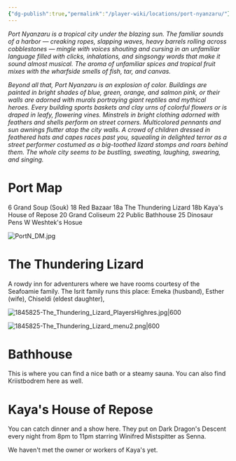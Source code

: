 ```yaml
---
{"dg-publish":true,"permalink":"/player-wiki/locations/port-nyanzaru/"}
---
```


_Port Nyanzaru is a tropical city under the blazing sun. The familiar sounds of a harbor — creaking ropes, slapping waves, heavy barrels rolling across cobblestones — mingle with voices shouting and cursing in an unfamiliar language filled with clicks, inhalations, and singsongy words that make it sound almost musical. The aroma of unfamiliar spices and tropical fruit mixes with the wharfside smells of fish, tar, and canvas._

_Beyond all that, Port Nyanzaru is an explosion of color. Buildings are painted in bright shades of blue, green, orange, and salmon pink, or their walls are adorned with murals portraying giant reptiles and mythical heroes. Every building sports baskets and clay urns of colorful flowers or is draped in leafy, flowering vines. Minstrels in bright clothing adorned with feathers and shells perform on street corners. Multicolored pennants and sun awnings flutter atop the city walls. A crowd of children dressed in feathered hats and capes races past you, squealing in delighted terror as a street performer costumed as a big-toothed lizard stomps and roars behind them. The whole city seems to be bustling, sweating, laughing, swearing, and singing._

# Port Map

6 Grand Soup (Souk)
18 Red Bazaar
18a The Thundering Lizard
18b Kaya's House of Repose
20 Grand Coliseum
22 Public Bathhouse
25 Dinosaur Pens
W Weshtek's Hosue


![PortN_DM.jpg](/img/user/Maps/PortN_DM.jpg)


# The Thundering Lizard

A rowdy inn for adventurers where we have rooms courtesy of the Seafoamie family. The Isrit family runs this place: Emeka (husband), Esther (wife), Chiseldi (eldest daughter),  

![1845825-The_Thundering_Lizard_PlayersHighres.jpg|600](/img/user/Maps/1845825-The_Thundering_Lizard_PlayersHighres.jpg)

![1845825-The_Thundering_Lizard_menu2.png|600](/img/user/Pasted%20Images/1845825-The_Thundering_Lizard_menu2.png)
# Bathhouse

This is where you can find a nice bath or a steamy sauna. You can also find Kriistbodrem here as well.

# Kaya's House of Repose

You can catch dinner and a show here. They put on Dark Dragon's Descent every night from 8pm to 11pm starring Winifred Mistspitter as Senna. 

We haven't met the owner or workers of Kaya's yet.